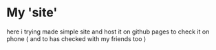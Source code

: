 # My 'site'
here i trying made simple site and host it on github pages to check it on phone ( and to has checked with my friends too )

